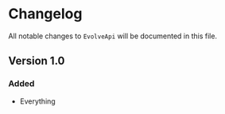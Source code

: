 # Changelog

All notable changes to `EvolveApi` will be documented in this file.

## Version 1.0

### Added
- Everything
